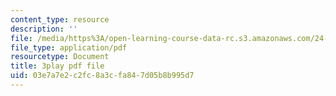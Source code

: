 ```yaml
---
content_type: resource
description: ''
file: /media/https%3A/open-learning-course-data-rc.s3.amazonaws.com/24-908-creole-languages-and-caribbean-identities-spring-2017/03e7a7e2c2fc8a3cfa847d05b8b995d7_KO6GiBAK7cY.pdf
file_type: application/pdf
resourcetype: Document
title: 3play pdf file
uid: 03e7a7e2-c2fc-8a3c-fa84-7d05b8b995d7
---
```

